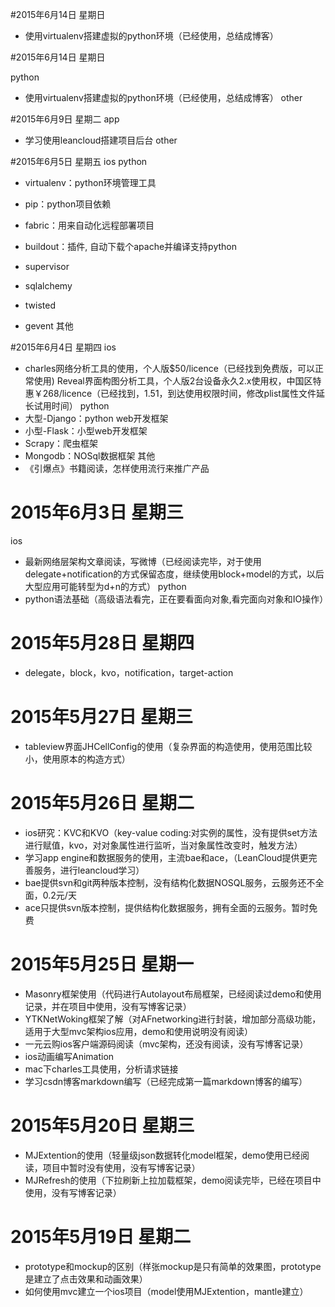 
#2015年6月14日 星期日 

* 使用virtualenv搭建虚拟的python环境（已经使用，总结成博客）

#2015年6月14日 星期日

python
* 使用virtualenv搭建虚拟的python环境（已经使用，总结成博客）
other

#2015年6月9日 星期二 
app
* 学习使用leancloud搭建项目后台
other

#2015年6月5日 星期五 
ios
python

* virtualenv：python环境管理工具

* pip：python项目依赖 

* fabric：用来自动化远程部署项目

* buildout：插件, 自动下载个apache并编译支持python

* supervisor

* sqlalchemy

* twisted

* gevent
其他

#2015年6月4日 星期四 
ios

* charles网络分析工具的使用，个人版$50/licence（已经找到免费版，可以正常使用)
Reveal界面构图分析工具，个人版2台设备永久2.x使用权，中国区特惠￥268/licence（已经找到，1.51，到达使用权限时间，修改plist属性文件延长试用时间）
python
* 大型-Django：python web开发框架
* 小型-Flask：小型web开发框架
* Scrapy：爬虫框架
* Mongodb：NOSql数据框架
其他
* 《引爆点》书籍阅读，怎样使用流行来推广产品

# 2015年6月3日 星期三 
ios
* 最新网络层架构文章阅读，写微博（已经阅读完毕，对于使用delegate+notification的方式保留态度，继续使用block+model的方式，以后大型应用可能转型为d+n的方式）
python
* python语法基础（高级语法看完，正在要看面向对象,看完面向对象和IO操作）

# 2015年5月28日 星期四 
* delegate，block，kvo，notification，target-action
# 2015年5月27日 星期三 
* tableview界面JHCellConfig的使用（复杂界面的构造使用，使用范围比较小，使用原本的构造方式）
# 2015年5月26日 星期二 
* ios研究：KVC和KVO（key-value coding:对实例的属性，没有提供set方法进行赋值，kvo，对对象属性进行监听，当对象属性改变时，触发方法）
* 学习app engine和数据服务的使用，主流bae和ace，（LeanCloud提供更完善服务，进行leancloud学习）
* bae提供svn和git两种版本控制，没有结构化数据NOSQL服务，云服务还不全面，0.2元/天
* ace只提供svn版本控制，提供结构化数据服务，拥有全面的云服务。暂时免费

# 2015年5月25日 星期一 
* Masonry框架使用（代码进行Autolayout布局框架，已经阅读过demo和使用记录，并在项目中使用，没有写博客记录）
* YTKNetWoking框架了解（对AFnetworking进行封装，增加部分高级功能，适用于大型mvc架构ios应用，demo和使用说明没有阅读）
* 一元云购ios客户端源码阅读（mvc架构，还没有阅读，没有写博客记录）
* ios动画编写Animation
* mac下charles工具使用，分析请求链接
* 学习csdn博客markdown编写（已经完成第一篇markdown博客的编写）

# 2015年5月20日 星期三 

* MJExtention的使用（轻量级json数据转化model框架，demo使用已经阅读，项目中暂时没有使用，没有写博客记录）
* MJRefresh的使用（下拉刷新上拉加载框架，demo阅读完毕，已经在项目中使用，没有写博客记录）

# 2015年5月19日 星期二 
* prototype和mockup的区别（样张mockup是只有简单的效果图，prototype是建立了点击效果和动画效果）
* 如何使用mvc建立一个ios项目（model使用MJExtention，mantle建立）
